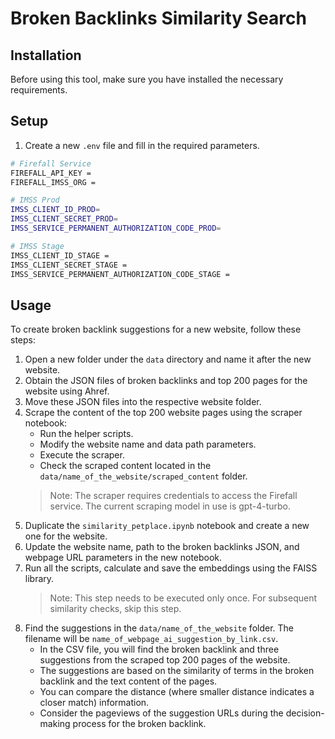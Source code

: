 # Broken Backlinks Similarity Search

## Installation

Before using this tool, make sure you have installed the necessary requirements.

## Setup

1. Create a new `.env` file and fill in the required parameters.

```bash
# Firefall Service
FIREFALL_API_KEY =
FIREFALL_IMSS_ORG = 

# IMSS Prod
IMSS_CLIENT_ID_PROD=
IMSS_CLIENT_SECRET_PROD=
IMSS_SERVICE_PERMANENT_AUTHORIZATION_CODE_PROD=

# IMSS Stage
IMSS_CLIENT_ID_STAGE = 
IMSS_CLIENT_SECRET_STAGE = 
IMSS_SERVICE_PERMANENT_AUTHORIZATION_CODE_STAGE = 
```

## Usage

To create broken backlink suggestions for a new website, follow these steps:

1. Open a new folder under the `data` directory and name it after the new website. 
2. Obtain the JSON files of broken backlinks and top 200 pages for the website using Ahref.
3. Move these JSON files into the respective website folder.
4. Scrape the content of the top 200 website pages using the scraper notebook:
   - Run the helper scripts.
   - Modify the website name and data path parameters.
   - Execute the scraper.
   - Check the scraped content located in the `data/name_of_the_website/scraped_content` folder.
   > Note: The scraper requires credentials to access the Firefall service. The current scraping model in use is gpt-4-turbo.
5. Duplicate the `similarity_petplace.ipynb` notebook and create a new one for the website.
6. Update the website name, path to the broken backlinks JSON, and webpage URL parameters in the new notebook.
7. Run all the scripts, calculate and save the embeddings using the FAISS library.
   > Note: This step needs to be executed only once. For subsequent similarity checks, skip this step.
8. Find the suggestions in the `data/name_of_the_website` folder. The filename will be `name_of_webpage_ai_suggestion_by_link.csv`.
   - In the CSV file, you will find the broken backlink and three suggestions from the scraped top 200 pages of the website.
   - The suggestions are based on the similarity of terms in the broken backlink and the text content of the pages.
   - You can compare the distance (where smaller distance indicates a closer match) information.
   - Consider the pageviews of the suggestion URLs during the decision-making process for the broken backlink.